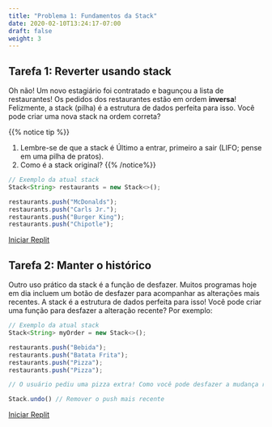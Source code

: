 ```yaml
---
title: "Problema 1: Fundamentos da Stack"
date: 2020-02-10T13:24:17-07:00
draft: false
weight: 3
--- 
```


## Tarefa 1: Reverter usando stack

Oh não! Um novo estagiário foi contratado e bagunçou a lista de restaurantes! Os pedidos dos restaurantes estão em ordem **inversa**! Felizmente, a stack (pilha) é a estrutura de dados perfeita para isso. Você pode criar uma nova stack na ordem correta?

{{% notice tip %}}
1. Lembre-se de que a stack é Último a entrar, primeiro a sair (LIFO; pense em uma pilha de pratos).
2. Como é a stack original?
{{% /notice%}}

```js javascript
// Exemplo da atual stack
Stack<String> restaurants = new Stack<>();

restaurants.push("McDonalds");
restaurants.push("Carls Jr.");
restaurants.push("Burger King");
restaurants.push("Chipotle");
```

<a class="my-2 mx-4 btn btn-info" href="https://replit.com/@nuevofoundation/stackReverse" target="_blank">Iniciar Replit</a>

## Tarefa 2: Manter o histórico

Outro uso prático da stack é a função de desfazer. Muitos programas hoje em dia incluem um botão de desfazer para acompanhar as alterações mais recentes. A stack é a estrutura de dados perfeita para isso! Você pode criar uma função para desfazer a alteração recente? Por exemplo:

```js javascript
// Exemplo da atual stack
Stack<String> myOrder = new Stack<>();

restaurants.push("Bebida");
restaurants.push("Batata Frita");
restaurants.push("Pizza");
restaurants.push("Pizza");

// O usuário pediu uma pizza extra! Como você pode desfazer a mudança recente?

Stack.undo() // Remover o push mais recente
```

<a class="my-2 mx-4 btn btn-info" href="https://replit.com/@nuevofoundation/stackUndo" target="_blank">Iniciar Replit</a>
